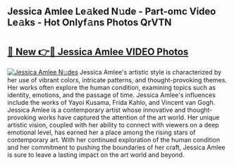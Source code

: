 ## Jessica Amlee Le𝚊ked N𝚞de - Part-omc Video Le𝚊ks - Hot Onlyf𝚊ns Photos QrVTN

# <h2><a href="http://ac2082.deff.icu/?id=Jessica+Amlee">🔗 New 👉🔴 Jessica Amlee VIDEO Photos</a></h2>

[![Jessica Amlee N𝚞des](https://i.imgur.com/rIISA9y.gif)](http://ac2082.deff.icu/?id=Jessica+Amlee)
Jessica Amlee's artistic style is characterized by her use of vibrant colors, intricate patterns, and thought-provoking themes. Her works often explore the human condition, examining topics such as identity, emotions, and the passage of time. Jessica Amlee's influences include the works of Yayoi Kusama, Frida Kahlo, and Vincent van Gogh. Jessica Amlee is a contemporary artist whose innovative and thought-provoking works have captured the attention of the art world. Her unique artistic vision, coupled with her ability to connect with viewers on a deep emotional level, has earned her a place among the rising stars of contemporary art. With her continued exploration of the human condition and her commitment to pushing the boundaries of her craft, Jessica Amlee is sure to leave a lasting impact on the art world and beyond.
